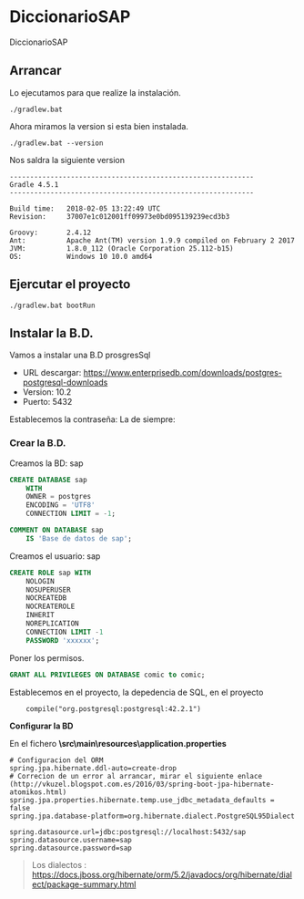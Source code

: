 # DiccionarioSAP
DiccionarioSAP

## Arrancar

Lo ejecutamos para que realize la instalación.

```
./gradlew.bat 
```

Ahora miramos la version si esta bien instalada.

```
./gradlew.bat --version
```

Nos saldra la siguiente version
```
------------------------------------------------------------
Gradle 4.5.1
------------------------------------------------------------

Build time:   2018-02-05 13:22:49 UTC
Revision:     37007e1c012001ff09973e0bd095139239ecd3b3

Groovy:       2.4.12
Ant:          Apache Ant(TM) version 1.9.9 compiled on February 2 2017
JVM:          1.8.0_112 (Oracle Corporation 25.112-b15)
OS:           Windows 10 10.0 amd64
```

## Ejercutar el proyecto

```
./gradlew.bat bootRun
```

## Instalar la B.D.

Vamos a instalar una B.D prosgresSql

* URL descargar: https://www.enterprisedb.com/downloads/postgres-postgresql-downloads 
* Version: 10.2
* Puerto: 5432

Establecemos la contraseña: La de siempre:

### Crear la B.D.

Creamos la BD: sap

``` sql
CREATE DATABASE sap
    WITH 
    OWNER = postgres
    ENCODING = 'UTF8'
    CONNECTION LIMIT = -1;

COMMENT ON DATABASE sap
    IS 'Base de datos de sap';
```

Creamos el usuario: sap

``` sql
CREATE ROLE sap WITH
	NOLOGIN
	NOSUPERUSER
	NOCREATEDB
	NOCREATEROLE
	INHERIT
	NOREPLICATION
	CONNECTION LIMIT -1
	PASSWORD 'xxxxxx';
```

Poner los permisos.

``` sql
GRANT ALL PRIVILEGES ON DATABASE comic to comic;
```
 
Establecemos en el proyecto, la depedencia de SQL, en el proyecto

```
	compile("org.postgresql:postgresql:42.2.1")
```

**Configurar la BD**

En el fichero **\src\main\resources\application.properties**

``` properties
# Configuracion del ORM
spring.jpa.hibernate.ddl-auto=create-drop
# Correcion de un error al arrancar, mirar el siguiente enlace  (http://vkuzel.blogspot.com.es/2016/03/spring-boot-jpa-hibernate-atomikos.html)
spring.jpa.properties.hibernate.temp.use_jdbc_metadata_defaults = false
spring.jpa.database-platform=org.hibernate.dialect.PostgreSQL95Dialect

spring.datasource.url=jdbc:postgresql://localhost:5432/sap
spring.datasource.username=sap
spring.datasource.password=sap
```

> Los dialectos : https://docs.jboss.org/hibernate/orm/5.2/javadocs/org/hibernate/dialect/package-summary.html
